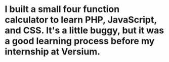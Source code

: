 # I built a small four function calculator to learn PHP, JavaScript, and CSS.  It's a little buggy, but it was a good learning process before my internship at Versium.  